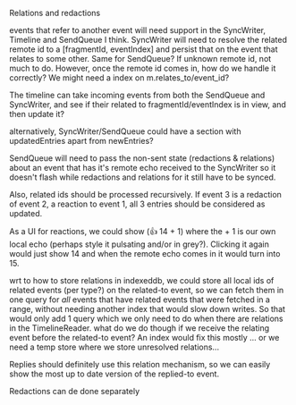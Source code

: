 Relations and redactions

events that refer to another event will need support in the SyncWriter, Timeline and SendQueue I think.
SyncWriter will need to resolve the related remote id to a [fragmentId, eventIndex] and persist that on the event that relates to some other. Same for SendQueue? If unknown remote id, not much to do. However, once the remote id comes in, how do we handle it correctly? We might need a index on m.relates_to/event_id?

The timeline can take incoming events from both the SendQueue and SyncWriter, and see if their related to fragmentId/eventIndex is in view, and then update it?

alternatively, SyncWriter/SendQueue could have a section with updatedEntries apart from newEntries?

SendQueue will need to pass the non-sent state (redactions & relations) about an event that has it's remote echo received to the SyncWriter so it doesn't flash while redactions and relations for it still have to be synced.

Also, related ids should be processed recursively. If event 3 is a redaction of event 2, a reaction to event 1, all 3 entries should be considered as updated.

As a UI for reactions, we could show (👍 14 + 1) where the + 1 is our own local echo (perhaps style it pulsating and/or in grey?). Clicking it again would just show 14 and when the remote echo comes in it would turn into 15.



wrt to how to store relations in indexeddb, we could store all local ids of related events (per type?) on the related-to event, so we can fetch them in one query for *all* events that have related events that were fetched in a range, without needing another index that would slow down writes. So that would only add 1 query which we only need to do when there are relations in the TimelineReader. what do we do though if we receive the relating event before the related-to event? An index would fix this mostly ... or we need a temp store where we store unresolved relations...

Replies should definitely use this relation mechanism, so we can easily show the most up to date version of the replied-to event.

Redactions can de done separately
